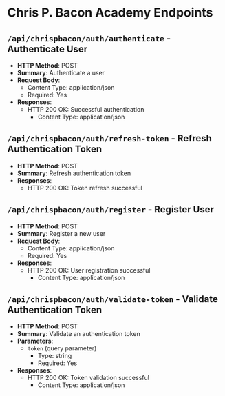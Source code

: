 # Chris P. Bacon Academy Endpoints

## `/api/chrispbacon/auth/authenticate` - Authenticate User

- **HTTP Method**: POST
- **Summary**: Authenticate a user
- **Request Body**:
    - Content Type: application/json
    - Required: Yes
- **Responses**:
    - HTTP 200 OK: Successful authentication
        - Content Type: application/json

## `/api/chrispbacon/auth/refresh-token` - Refresh Authentication Token

- **HTTP Method**: POST
- **Summary**: Refresh authentication token
- **Responses**:
    - HTTP 200 OK: Token refresh successful

## `/api/chrispbacon/auth/register` - Register User

- **HTTP Method**: POST
- **Summary**: Register a new user
- **Request Body**:
    - Content Type: application/json
    - Required: Yes
- **Responses**:
    - HTTP 200 OK: User registration successful
        - Content Type: application/json

## `/api/chrispbacon/auth/validate-token` - Validate Authentication Token

- **HTTP Method**: POST
- **Summary**: Validate an authentication token
- **Parameters**:
    - `token` (query parameter)
        - Type: string
        - Required: Yes
- **Responses**:
    - HTTP 200 OK: Token validation successful
        - Content Type: application/json


